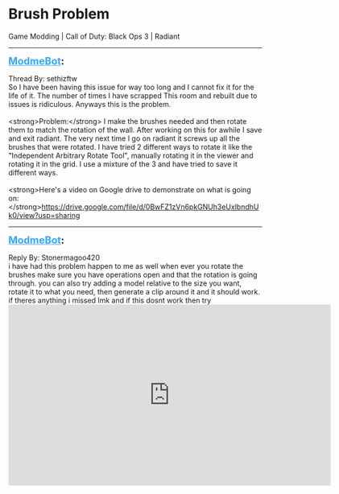 # Brush Problem
Game Modding | Call of Duty: Black Ops 3 | Radiant

---
<strong style="font-size: 1.4em;"><span style="text-decoration: underline;text-decoration-color: #34a7f9;"><span style="color:#34a7f9;">ModmeBot</span></span>:</strong>

<p>Thread By: sethizftw<br />So I have been having this issue for way too long and I cannot fix it for the life of it. The number of times I have scrapped This room and rebuilt due to issues is ridiculous. Anyways this is the problem.<br /><br />&lt;strong&gt;Problem:&lt;/strong&gt; I make the brushes needed and then rotate them to match the rotation of the wall. After working on this for awhile I save and exit radiant. The very next time I go on radiant it screws up all the brushes that were rotated. I have tried 2 different ways to rotate it like the &quot;Independent Arbitrary Rotate Tool&quot;, manually rotating it in the viewer and rotating it in the grid. I use a mixture of the 3 and have tried to save it different ways. <br /><br />&lt;strong&gt;Here&#39;s a video on Google drive to demonstrate on what is going on: &lt;/strong&gt;<a href="https://drive.google.com/file/d/0BwFZ1zVn6pkGNUh3eUxlbndhUk0/view?usp=sharing">https://drive.google.com/file/d/0BwFZ1zVn6pkGNUh3eUxlbndhUk0/view?usp=sharing</a></p>

---
<strong style="font-size: 1.4em;"><span style="text-decoration: underline;text-decoration-color: #34a7f9;"><span style="color:#34a7f9;">ModmeBot</span></span>:</strong>

<p>Reply By: Stonermagoo420<br />i have had this problem happen to me as well when ever you rotate the brushes make sure you have operations open and that the rotation is going through. you can also try adding a model relative to the size you want, rotate it to what you need, then generate a clip around it and it should work. if theres anything i missed lmk and if this dosnt work then try<br /><iframe type="text/html" width="640" height="360" src="https://www.youtube.com/embed/COlPGq_pxrk:14" frameborder="0"></iframe></p>

